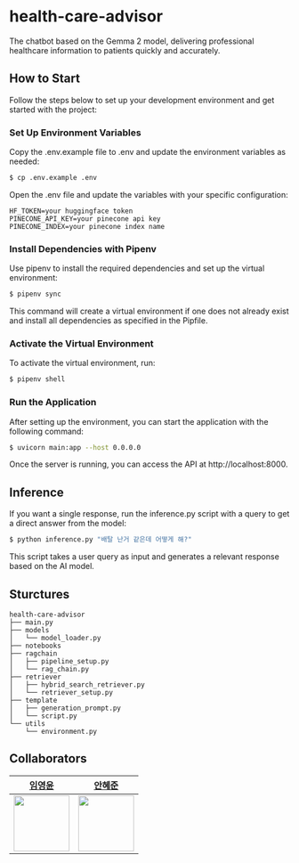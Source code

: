 # health-care-advisor

The chatbot based on the Gemma 2 model, delivering professional healthcare information to patients quickly and accurately.

## How to Start

Follow the steps below to set up your development environment and get started with the project:

### Set Up Environment Variables

Copy the .env.example file to .env and update the environment variables as needed:

```sh
$ cp .env.example .env
```

Open the .env file and update the variables with your specific configuration:

```text
HF_TOKEN=your huggingface token
PINECONE_API_KEY=your pinecone api key
PINECONE_INDEX=your pinecone index name
```

### Install Dependencies with Pipenv

Use pipenv to install the required dependencies and set up the virtual environment:

```sh
$ pipenv sync
```

This command will create a virtual environment if one does not already exist and install all dependencies as specified in the Pipfile.

### Activate the Virtual Environment

To activate the virtual environment, run:

```sh
$ pipenv shell
```

### Run the Application

After setting up the environment, you can start the application with the following command:

```sh
$ uvicorn main:app --host 0.0.0.0
```

Once the server is running, you can access the API at http://localhost:8000.

## Inference

If you want a single response, run the inference.py script with a query to get a direct answer from the model:

```sh
$ python inference.py "배탈 난거 같은데 어떻게 해?"
```

This script takes a user query as input and generates a relevant response based on the AI model.

## Sturctures

```text
health-care-advisor
├── main.py
├── models
│   └── model_loader.py
├── notebooks
├── ragchain
│   ├── pipeline_setup.py
│   └── rag_chain.py
├── retriever
│   ├── hybrid_search_retriever.py
│   └── retriever_setup.py
├── template
│   ├── generation_prompt.py
│   └── script.py
└── utils
    └── environment.py
```

## Collaborators

|          [임영윤](https://github.com/Lim-YoungYoon)          |          [안혜준](https://github.com/jagaldol)          |
| :----------------------------------------------------------: | :-----------------------------------------------------: |
| <img src="https://github.com/Lim-YoungYoon.png" width="100"> | <img src="https://github.com/jagaldol.png" width="100"> |

